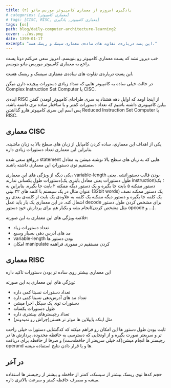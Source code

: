 ```yaml
---
title: یادگیری امروزم از معماری کامپیوتر موریس مانو (۲)
# categories: [معماری کامپیوتر]
# tags: [CISC, RISC, معماری کامپیوتر, یادگیری]
tags: [os]
path: blog/daily-computer-architecture-learning2
cover: ../os.png
date: 1399-01-17
excerpt: "این پست درباره‌ی تفاوت های ساده‌ی معماری سیسک و ریسک هست."
---
```



خب دیروز نشد که پست معماری کامپیوتر رو بنویسم. امروز سعی می‌کنم دوتا پست راجع به معماری کامپیوتر موریس مانو بنویسم. 

این پست درباره‌ی تفاوت های ساده‌ی معماری سیسک و ریسک هست.

در حالت خیلی ساده به کامپیوتر هایی که تعداد زیادی دستورات پیچیده دارن میگن Complex Instruction Set Computer یا CISC.

ایده‌ی RISC از اینجا اومد که اوایل دهه هشتاد یه سری طراحای کامپیوتر 
اومدن گفتن بیاین کامپیوتری داشته باشیم که تعداد دستورات کمتر و با ساختار
ساده تری داشته باشه. پس اسم این سری کامپیوتر هارو گذاشتن Reduced 
Instruction Set Computer یا RISC.

## معماری CISC

یکی از اهداف این معماری، ساده کردن کامپایل از زبان های سطح بالا به زبان ماشینه. بنابراین این معماری تعداد دستورات زیادی داره. 

درواقع سعی شده statement هایی که به زبان های سطح بالا نوشته میشن یه معادل مستقیم توی دستوراتِ این معماری داشته باشند.

یکی دیگه از ویژگی های این معماری، variable-length بودن قالب 
دستوراتشه. یعنی دستورات طول یکسانی ندارند(طول دستورات یعنی معادل باینری 
یک instruction)؛ یک دستور ممکنه ۵ بایت جا بگیره و یک دستور دیگه ممکنه ۲ 
بایت جا بگیره. بنابراین به عنوان مثال در یک سیستم با کلمه های ۳۲ بیتی 
(32bit words) یک دستور ممکنه نصف یک کلمه جا بگیره و دستور دیگه ممکنه یک 
کلمه به علاوه‌ی یک بایت از کلمه‌ی بعدی رو اشغال کنه. در این معماری یک 
بار باید عمل decode برای مشخص کردن طول دستور انجام بشه و یکبار هم برای 
پردازشِ خودِ دستور(مثل مشخص کردن opcode و …).

خلاصه ویژگی های این معماری به این صورته:

+ تعداد دستورات زیاد
+ مد های آدرس دهی بسیار وسیع
+ variable-length بودن دستور ها
+ امکان manipulate کردن مستقیم در مموری فراهمه

## معماری RISC

این معماری بیشتر روی ساده تر بودن دستورات تاکید داره

ویژگی های این معماری به این صورته:

+ تعداد دستورات نسبتا کمی داره
+ تعداد مد های آدرس‌دهی نسبتا کمی داره
+ دستورات توی یک سیکل اجرا میشن
+ طول دستورات یکسانه
+ تعداد رجیسترهای بیشتری داره
+ مثل اینکه پایپلاین ها موثر تر هستن(چراش رو نمیدونم)

ثابت بودن طول دستور ها این امکان رو فراهم میکنه که کدگشایی دستورات 
خیلی راحت تر و سریعتر صورت بگیره و از اونجایی که دسترسی به حافظه محدوده،
پردازش ها در رجیستر ها انجام میشن(که خیلی سریعتر از حافظه‌ست) و صرفا از
حافظه برای دریافت operand ها و یا قرار دادن نتایج استفاده میشه.

## در آخر

حجم کدها توی ریسک بیشتر از سیسکه، کمتر از حافظه و بیشتر از رجیستر ها استفاده میشه و مصرف حافظه کمتر و سرعت بالاتری داره.
